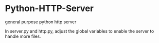 # Python-HTTP-Server
general purpose python http server

In server.py and http.py, adjust the global variables to enable the server to handle more files.
